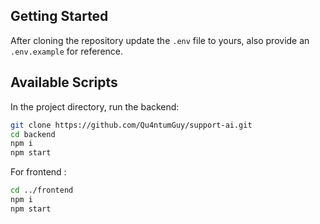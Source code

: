 ## Getting Started

After cloning the repository update the `.env` file to yours, also provide an `.env.example` for reference.

## Available Scripts

In the project directory, run the backend:

```bash
git clone https://github.com/Qu4ntumGuy/support-ai.git
cd backend
npm i
npm start
```

For frontend :

```bash
cd ../frontend
npm i
npm start
```
